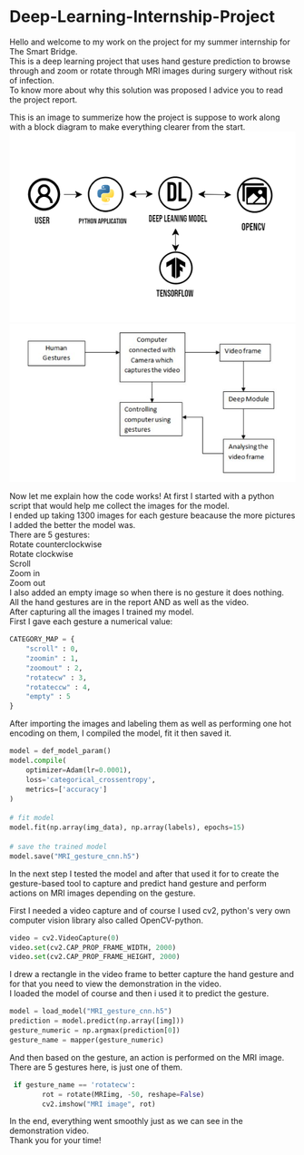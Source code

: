 # Deep-Learning-Internship-Project

Hello and welcome to my work on the project for my summer internship for The Smart Bridge.</br>
This is a deep learning project that uses hand gesture prediction to browse through and zoom or rotate through MRI images during surgery without risk of infection. </br>
To know more about why this solution was proposed I advice you to read the project report. </br>


This is an image to summerize how the project is suppose to work along with a block diagram to make everything clearer from the start. </br>
![Test Image ](/software_designs.png)
![Test Image ](/block.JPG)

Now let me explain how the code works!
At first I started with a python script that would help me collect the images for the model. </br>
I ended up taking 1300 images for each gesture beacause the more pictures I added the better the model was. </br>
There are 5 gestures: </br>
Rotate counterclockwise </br>
Rotate clockwise </br>
Scroll </br>
Zoom in </br>
Zoom out </br>
I also added an empty image so when there is no gesture it does nothing. </br>
All the hand gestures are in the report AND as well as the video. </br>
After capturing all the images I trained my model. </br>
First I gave each gesture a numerical value: </br>

```python
CATEGORY_MAP = {
    "scroll" : 0,
    "zoomin" : 1,
    "zoomout" : 2,
    "rotatecw" : 3,
    "rotateccw" : 4,
    "empty" : 5
}
```
After importing the images and labeling them as well as performing one hot encoding on them, I compiled the model, fit it then saved it. </br>
```python
model = def_model_param()
model.compile(
    optimizer=Adam(lr=0.0001),
    loss='categorical_crossentropy',
    metrics=['accuracy']
)

# fit model
model.fit(np.array(img_data), np.array(labels), epochs=15)

# save the trained model
model.save("MRI_gesture_cnn.h5")
```
In the next step I tested the model and after that used it for to create the gesture-based tool to capture and predict hand gesture and perform actions on MRI images depending on the gesture. </br>

First I needed a video capture and of course I used cv2, python's very own computer vision library also called OpenCV-python. </br>

```python
video = cv2.VideoCapture(0)
video.set(cv2.CAP_PROP_FRAME_WIDTH, 2000)
video.set(cv2.CAP_PROP_FRAME_HEIGHT, 2000)
```
I drew a rectangle in the video frame to better capture the hand gesture and for that you need to view the demonstration in the video. </br>
I loaded the model of course and then i used it to predict the gesture.

```python
model = load_model("MRI_gesture_cnn.h5")
prediction = model.predict(np.array([img]))
gesture_numeric = np.argmax(prediction[0])
gesture_name = mapper(gesture_numeric)
```
And then based on the gesture, an action is performed on the MRI image. There are 5 gestures here, is just one of them. </br>

```python
 if gesture_name == 'rotatecw':
        rot = rotate(MRIimg, -50, reshape=False)
        cv2.imshow("MRI image", rot)
```

In the end, everything went smoothly just as we can see in the demonstration video. </br>
Thank you for your time!




